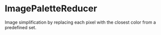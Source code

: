 # ImagePaletteReducer
Image simplification by replacing each pixel with the closest color from a predefined set.
